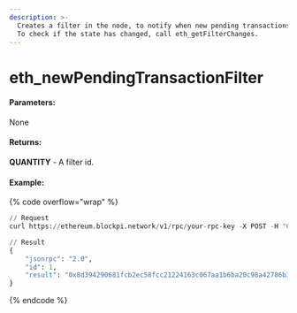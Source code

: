 ```yaml
---
description: >-
  Creates a filter in the node, to notify when new pending transactions arrive.
  To check if the state has changed, call eth_getFilterChanges.
---
```


# eth\_newPendingTransactionFilter

#### **Parameters:**

None

#### **Returns:**

**QUANTITY** - A filter id.

#### Example:

{% code overflow="wrap" %}
```python
// Request
curl https://ethereum.blockpi.network/v1/rpc/your-rpc-key -X POST -H "Content-Type: application/json" --data '{"jsonrpc":"2.0","method":"eth_newPendingTransactionFilter","params":[],"id":1}'

// Result
{
    "jsonrpc": "2.0",
    "id": 1,
    "result": "0x8d394290681fcb2ec58fcc21224163c067aa1b6ba20c98a42786b364065380b3"
}
```
{% endcode %}
